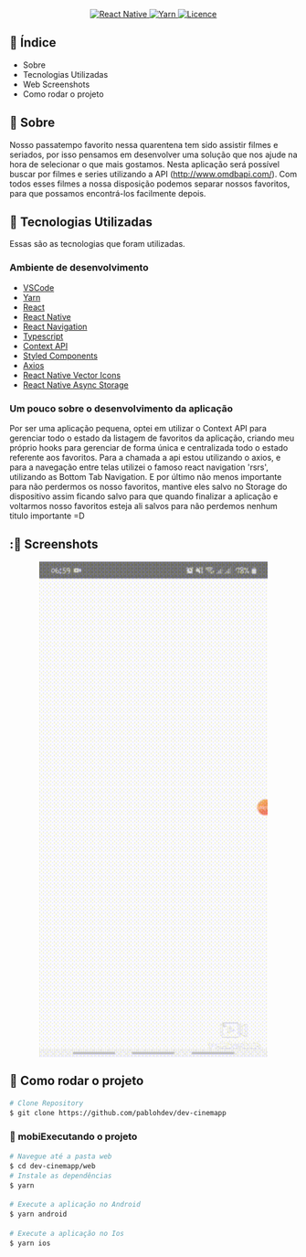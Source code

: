 <p align="center">
  <a href="https://reactnative.dev/">
    <img alt="React Native" src="https://img.shields.io/badge/React%20Native-7519C1">
  </a>
  
  <a href="https://yarnpkg.com/">
    <img alt="Yarn" src="https://img.shields.io/badge/yarn-1.19.0-blue.svg">
  </a>
  
  
  <a href="https://github.com/Naereen/StrapDown.js/blob/master/LICENSE">
    <img alt="Licence" src="https://img.shields.io/github/license/Naereen/StrapDown.js.svg">
  </a>
  
</p>

## :pushpin: Índice

- Sobre
- Tecnologias Utilizadas
- Web Screenshots
- Como rodar o projeto

## :bookmark: Sobre

Nosso passatempo favorito nessa quarentena tem sido assistir filmes e seriados, por isso pensamos em desenvolver uma solução que nos ajude na hora de selecionar o que mais gostamos. Nesta aplicação será possível buscar por filmes e series utilizando a API (http://www.omdbapi.com/). Com todos esses filmes a nossa disposição podemos separar nossos favoritos, para que possamos encontrá-los facilmente depois.

## :rocket: Tecnologias Utilizadas

Essas são as tecnologias que foram utilizadas.

### Ambiente de desenvolvimento

  - [VSCode](https://code.visualstudio.com/)
  - [Yarn](https://classic.yarnpkg.com/)
  - [React](https://reactjs.org/)
  - [React Native](https://reactnative.dev/)
  - [React Navigation](https://reactnavigation.org/)
  - [Typescript](https://www.typescriptlang.org/)
  - [Context API](https://pt-br.reactjs.org/docs/context.html)
  - [Styled Components](https://styled-components.com/)
  - [Axios](https://github.com/axios/axios)
  - [React Native Vector Icons](https://github.com/oblador/react-native-vector-icons)
  - [React Native Async Storage](https://github.com/react-native-async-storage/async-storage)
### Um pouco sobre o desenvolvimento da aplicação

Por ser uma aplicação pequena, optei em utilizar o Context API para gerenciar todo 
o estado da listagem de favoritos da aplicação, criando meu próprio hooks para gerenciar 
de forma única e centralizada todo o estado referente aos favoritos. Para a chamada a 
api estou utilizando o axios, e para a navegação entre telas utilizei o famoso react navigation 'rsrs', utilizando as Bottom Tab Navigation. E por último não menos importante  para não perdermos os nosso favoritos, mantive eles salvo no Storage do dispositivo
assim ficando salvo para que quando finalizar a aplicação e voltarmos nosso favoritos
esteja ali salvos para não perdemos nenhum titulo importante =D  

## ::iphone: Screenshots

<div width="" style="display: flex; align-items: 'center'; justify-content: space-evenly">
  <img src="https://github.com/pablohdev/dev-cinemapp/blob/main/.github/images/screen.gif" width="400px">
</div>


## :construction_worker: Como rodar o projeto

```bash
# Clone Repository
$ git clone https://github.com/pablohdev/dev-cinemapp
```

### :iphone: mobiExecutando o projeto

```bash
# Navegue até a pasta web
$ cd dev-cinemapp/web
# Instale as dependências
$ yarn

# Execute a aplicação no Android
$ yarn android

# Execute a aplicação no Ios
$ yarn ios
```
